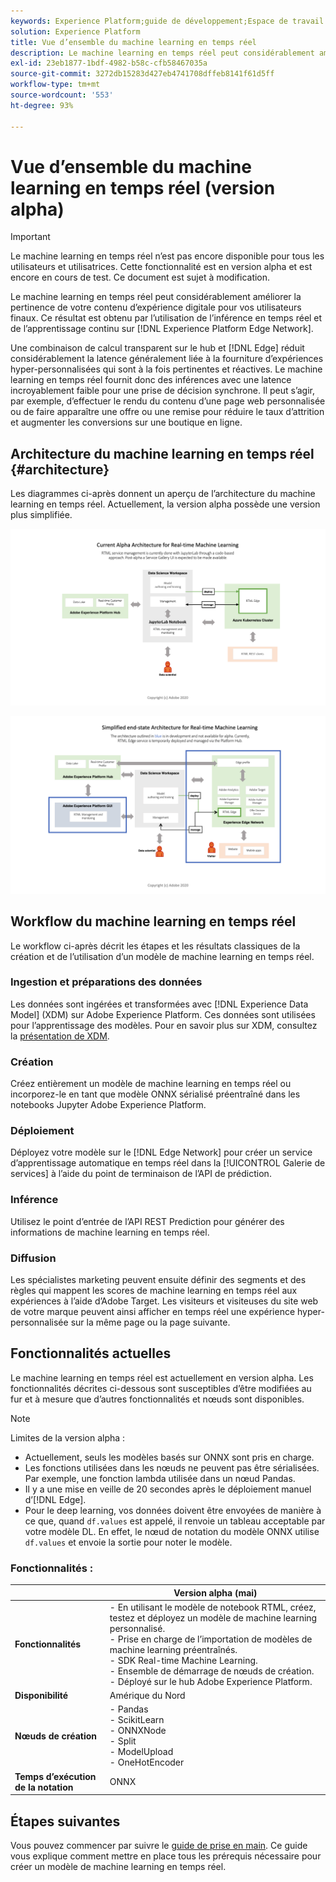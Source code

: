 ```yaml
---
keywords: Experience Platform;guide de développement;Espace de travail de science des données;rubriques les plus consultées;machine learning en temps réel;
solution: Experience Platform
title: Vue d’ensemble du machine learning en temps réel
description: Le machine learning en temps réel peut considérablement améliorer la pertinence de votre contenu d’expérience digitale pour vos utilisateurs finaux. Pour ce faire, vous pouvez tirer parti des référencements en temps réel et de l’apprentissage continu sur l’Edge Network Experience Platform.
exl-id: 23eb1877-1bdf-4982-b58c-cfb58467035a
source-git-commit: 3272db15283d427eb4741708dffeb8141f61d5ff
workflow-type: tm+mt
source-wordcount: '553'
ht-degree: 93%

---
```


# Vue d’ensemble du machine learning en temps réel (version alpha)

>[!IMPORTANT]
>
>Le machine learning en temps réel n’est pas encore disponible pour tous les utilisateurs et utilisatrices. Cette fonctionnalité est en version alpha et est encore en cours de test. Ce document est sujet à modification.

Le machine learning en temps réel peut considérablement améliorer la pertinence de votre contenu d’expérience digitale pour vos utilisateurs finaux. Ce résultat est obtenu par l’utilisation de l’inférence en temps réel et de l’apprentissage continu sur [!DNL Experience Platform Edge Network].

Une combinaison de calcul transparent sur le hub et [!DNL Edge] réduit considérablement la latence généralement liée à la fourniture d’expériences hyper-personnalisées qui sont à la fois pertinentes et réactives. Le machine learning en temps réel fournit donc des inférences avec une latence incroyablement faible pour une prise de décision synchrone. Il peut s’agir, par exemple, d’effectuer le rendu du contenu d’une page web personnalisée ou de faire apparaître une offre ou une remise pour réduire le taux d’attrition et augmenter les conversions sur une boutique en ligne.

## Architecture du machine learning en temps réel {#architecture}

Les diagrammes ci-après donnent un aperçu de l’architecture du machine learning en temps réel. Actuellement, la version alpha possède une version plus simplifiée.

![architecture alpha](../images/rtml/alpha-arch.png)

![Vue d’ensemble simplifiée](../images/rtml/end-to-end-arch.png)

## Workflow du machine learning en temps réel

Le workflow ci-après décrit les étapes et les résultats classiques de la création et de l’utilisation d’un modèle de machine learning en temps réel.

### Ingestion et préparations des données

Les données sont ingérées et transformées avec [!DNL Experience Data Model] (XDM) sur Adobe Experience Platform. Ces données sont utilisées pour l’apprentissage des modèles. Pour en savoir plus sur XDM, consultez la [présentation de XDM](../../xdm/home.md).

### Création

Créez entièrement un modèle de machine learning en temps réel ou incorporez-le en tant que modèle ONNX sérialisé préentraîné dans les notebooks Jupyter Adobe Experience Platform.

### Déploiement

Déployez votre modèle sur le [!DNL Edge Network] pour créer un service d’apprentissage automatique en temps réel dans la [!UICONTROL Galerie de services] à l’aide du point de terminaison de l’API de prédiction.

### Inférence   

Utilisez le point d’entrée de l’API REST Prediction pour générer des informations de machine learning en temps réel.

### Diffusion

Les spécialistes marketing peuvent ensuite définir des segments et des règles qui mappent les scores de machine learning en temps réel aux expériences à l’aide d’Adobe Target. Les visiteurs et visiteuses du site web de votre marque peuvent ainsi afficher en temps réel une expérience hyper-personnalisée sur la même page ou la page suivante.

## Fonctionnalités actuelles

Le machine learning en temps réel est actuellement en version alpha. Les fonctionnalités décrites ci-dessous sont susceptibles d’être modifiées au fur et à mesure que d’autres fonctionnalités et nœuds sont disponibles.

>[!NOTE]
>
> Limites de la version alpha :
> - Actuellement, seuls les modèles basés sur ONNX sont pris en charge.
> - Les fonctions utilisées dans les nœuds ne peuvent pas être sérialisées. Par exemple, une fonction lambda utilisée dans un nœud Pandas.
> - Il y a une mise en veille de 20 secondes après le déploiement manuel d’[!DNL Edge].
> - Pour le deep learning, vos données doivent être envoyées de manière à ce que, quand `df.values` est appelé, il renvoie un tableau acceptable par votre modèle DL. En effet, le nœud de notation du modèle ONNX utilise `df.values` et envoie la sortie pour noter le modèle.


### Fonctionnalités :

| | Version alpha (mai) |
| --- | --- |
| **Fonctionnalités** | - En utilisant le modèle de notebook RTML, créez, testez et déployez un modèle de machine learning personnalisé. <br> - Prise en charge de l’importation de modèles de machine learning préentraînés. <br> - SDK Real-time Machine Learning. <br> - Ensemble de démarrage de nœuds de création. <br> - Déployé sur le hub Adobe Experience Platform. |
| **Disponibilité** | Amérique du Nord |
| **Nœuds de création** | - Pandas <br> - ScikitLearn <br> - ONNXNode <br> - Split <br> - ModelUpload <br> - OneHotEncoder |
| **Temps d’exécution de la notation** | ONNX |

## Étapes suivantes

Vous pouvez commencer par suivre le [guide de prise en main](./getting-started.md). Ce guide vous explique comment mettre en place tous les prérequis nécessaire pour créer un modèle de machine learning en temps réel.
